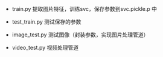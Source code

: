 - train.py 提取图片特征，训练svc，保存参数到svc.pickle.p 中

- test_train.py 测试保存的参数

- image_test.py 测试图像（封装参数，实现图片处理管道）

- video_test.py 视频处理管道
